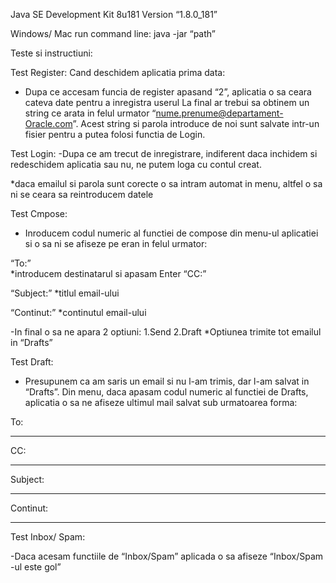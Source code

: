 Java SE Development Kit 8u181
Version “1.8.0_181”

Windows/ Mac run command line: java -jar “path”	


Teste si instructiuni:

Test Register:
Cand deschidem aplicatia prima data:
- Dupa ce accesam funcia de register apasand “2”, aplicatia o sa ceara cateva date pentru a inregistra userul
	La final ar trebui sa obtinem un string ce arata in felul urmator “nume.prenume@departament-Oracle.com”. Acest string si parola introduce de noi sunt salvate intr-un fisier pentru a putea folosi functia de Login.

Test Login:
-Dupa ce am trecut de inregistrare, indiferent daca inchidem si redeschidem aplicatia sau nu, ne putem loga cu contul creat. 

*daca emailul si parola sunt corecte o sa intram automat in menu, altfel o sa ni se ceara sa reintroducem datele

Test Cmpose:

- Inroducem codul numeric al functiei de compose din menu-ul aplicatiei si o sa ni se afiseze pe eran in felul urmator:

“To:”	
*introducem destinatarul si apasam Enter
“CC:”	

“Subject:”
*titlul email-ului

“Continut:”
*continutul email-ului

-In final o sa ne apara 2 optiuni: 1.Send    2.Draft
*Optiunea trimite tot emailul in “Drafts”


Test Draft:
- Presupunem ca am saris un email si nu l-am trimis, dar l-am salvat in “Drafts”. Din menu, daca apasam codul numeric al functiei de Drafts, aplicatia o sa ne afiseze ultimul mail salvat sub urmatoarea forma:

To: 
****
CC:
****
Subject:
*****
Continut:
****** 

Test Inbox/ Spam:

-Daca acesam functiile de “Inbox/Spam” aplicada o sa afiseze “Inbox/Spam -ul este gol”

